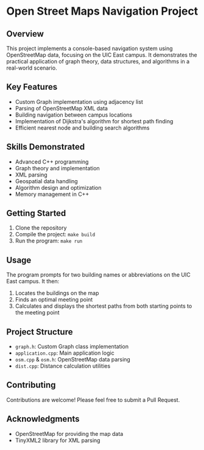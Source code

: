 # Open Street Maps Navigation Project

## Overview
This project implements a console-based navigation system using OpenStreetMap data, focusing on the UIC East campus. It demonstrates the practical application of graph theory, data structures, and algorithms in a real-world scenario.

## Key Features
- Custom Graph implementation using adjacency list
- Parsing of OpenStreetMap XML data
- Building navigation between campus locations
- Implementation of Dijkstra's algorithm for shortest path finding
- Efficient nearest node and building search algorithms

## Skills Demonstrated
- Advanced C++ programming
- Graph theory and implementation
- XML parsing
- Geospatial data handling
- Algorithm design and optimization
- Memory management in C++

## Getting Started
1. Clone the repository
2. Compile the project: `make build`
3. Run the program: `make run`

## Usage
The program prompts for two building names or abbreviations on the UIC East campus. It then:
1. Locates the buildings on the map
2. Finds an optimal meeting point
3. Calculates and displays the shortest paths from both starting points to the meeting point

## Project Structure
- `graph.h`: Custom Graph class implementation
- `application.cpp`: Main application logic
- `osm.cpp` & `osm.h`: OpenStreetMap data parsing
- `dist.cpp`: Distance calculation utilities

## Contributing
Contributions are welcome! Please feel free to submit a Pull Request.

## Acknowledgments
- OpenStreetMap for providing the map data
- TinyXML2 library for XML parsing
